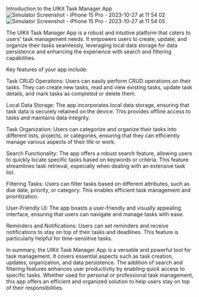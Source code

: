 Introduction to the UIKit Task Manager App
![Simulator Screenshot - iPhone 15 Pro - 2023-10-27 at 11 54 02](https://github.com/LoviceSunuwar/iOS-UIKit_Task_Manager/assets/53461002/f518dc49-6915-4e15-b0f2-4905c6c1322b)   ![Simulator Screenshot - iPhone 15 Pro - 2023-10-27 at 11 54 05](https://github.com/LoviceSunuwar/iOS-UIKit_Task_Manager/assets/53461002/59ede87c-ff99-4bb4-9f92-7f6bde95f237)







The UIKit Task Manager App is a robust and intuitive platform that caters to users' task management needs. It empowers users to create, update, and organize their tasks seamlessly, leveraging local data storage for data persistence and enhancing the experience with search and filtering capabilities.

Key features of your app include:

Task CRUD Operations: Users can easily perform CRUD operations on their tasks. They can create new tasks, read and view existing tasks, update task details, and mark tasks as completed or delete them.

Local Data Storage: The app incorporates local data storage, ensuring that task data is securely retained on the device. This provides offline access to tasks and maintains data integrity.

Task Organization: Users can categorize and organize their tasks into different lists, projects, or categories, ensuring that they can efficiently manage various aspects of their life or work.

Search Functionality: The app offers a robust search feature, allowing users to quickly locate specific tasks based on keywords or criteria. This feature streamlines task retrieval, especially when dealing with an extensive task list.

Filtering Tasks: Users can filter tasks based on different attributes, such as due date, priority, or category. This enables efficient task management and prioritization.

User-Friendly UI: The app boasts a user-friendly and visually appealing interface, ensuring that users can navigate and manage tasks with ease.

Reminders and Notifications: Users can set reminders and receive notifications to stay on top of their tasks and deadlines. This feature is particularly helpful for time-sensitive tasks.

In summary, the UIKit Task Manager App is a versatile and powerful tool for task management. It covers essential aspects such as task creation, updates, organization, and data persistence. The addition of search and filtering features enhances user productivity by enabling quick access to specific tasks. Whether used for personal or professional task management, this app offers an efficient and organized solution to help users stay on top of their responsibilities.





